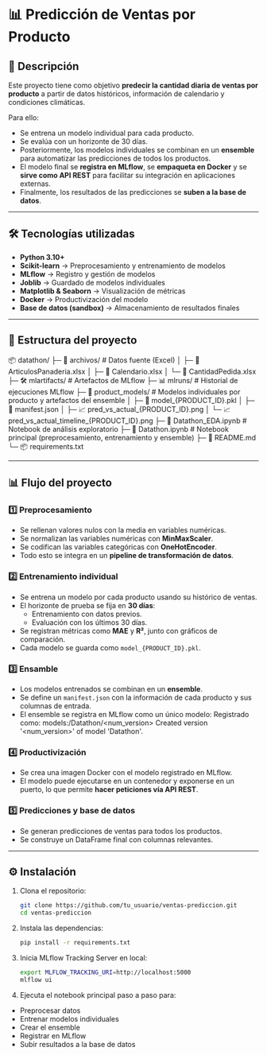 # 📊 Predicción de Ventas por Producto  

## 📌 Descripción  
Este proyecto tiene como objetivo **predecir la cantidad diaria de ventas por producto** a partir de datos históricos, información de calendario y condiciones climáticas.  

Para ello:  
- Se entrena un modelo individual para cada producto.  
- Se evalúa con un horizonte de 30 días.  
- Posteriormente, los modelos individuales se combinan en un **ensemble** para automatizar las predicciones de todos los productos.  
- El modelo final se **registra en MLflow**, se **empaqueta en Docker** y se **sirve como API REST** para facilitar su integración en aplicaciones externas.  
- Finalmente, los resultados de las predicciones se **suben a la base de datos**.  

---

## 🛠️ Tecnologías utilizadas  
- **Python 3.10+**
- **Scikit-learn** → Preprocesamiento y entrenamiento de modelos  
- **MLflow** → Registro y gestión de modelos  
- **Joblib** → Guardado de modelos individuales  
- **Matplotlib & Seaborn** → Visualización de métricas  
- **Docker** → Productivización del modelo  
- **Base de datos (sandbox)** → Almacenamiento de resultados finales  

---

## 📂 Estructura del proyecto
📦 datathon/
├─ 📁 archivos/ # Datos fuente (Excel)
│ ├─ 📄 ArticulosPanaderia.xlsx
│ ├─ 📄 Calendario.xlsx
│ └─ 📄 CantidadPedida.xlsx
├─ 🛠️ mlartifacts/ # Artefactos de MLflow
├─ 📊 mlruns/ # Historial de ejecuciones MLflow
├─ 🤖 product_models/ # Modelos individuales por producto y artefactos del ensemble
│ ├─ 📄 model_{PRODUCT_ID}.pkl
│ ├─ 📄 manifest.json
│ ├─ 📈 pred_vs_actual_{PRODUCT_ID}.png
│ └─ 📈 pred_vs_actual_timeline_{PRODUCT_ID}.png
├─ 📓 Datathon_EDA.ipynb # Notebook de análisis exploratorio
├─ 📓 Datathon.ipynb # Notebook principal (preprocesamiento, entrenamiento y ensemble)
├─ 📝 README.md
└─ 📦 requirements.txt

---
## 📊 Flujo del proyecto

### 1️⃣ Preprocesamiento
- Se rellenan valores nulos con la media en variables numéricas.  
- Se normalizan las variables numéricas con **MinMaxScaler**.  
- Se codifican las variables categóricas con **OneHotEncoder**.  
- Todo esto se integra en un **pipeline de transformación de datos**.

### 2️⃣ Entrenamiento individual
- Se entrena un modelo por cada producto usando su histórico de ventas.  
- El horizonte de prueba se fija en **30 días**:  
  - Entrenamiento con datos previos.  
  - Evaluación con los últimos 30 días.  
- Se registran métricas como **MAE** y **R²**, junto con gráficos de comparación.  
- Cada modelo se guarda como `model_{PRODUCT_ID}.pkl`.

### 3️⃣ Ensamble
- Los modelos entrenados se combinan en un **ensemble**.  
- Se define un `manifest.json` con la información de cada producto y sus columnas de entrada.  
- El ensemble se registra en MLflow como un único modelo:
    Registrado como: models:/Datathon/<num_version>
    Created version '<num_version>' of model 'Datathon'.

### 4️⃣ Productivización
- Se crea una imagen Docker con el modelo registrado en MLflow.  
- El modelo puede ejecutarse en un contenedor y exponerse en un puerto, lo que permite **hacer peticiones vía API REST**.

### 5️⃣ Predicciones y base de datos
- Se generan predicciones de ventas para todos los productos.  
- Se construye un DataFrame final con columnas relevantes. 

---
## ⚙️ Instalación  
1. Clona el repositorio:  
   ```bash
   git clone https://github.com/tu_usuario/ventas-prediccion.git
   cd ventas-prediccion
2. Instala las dependencias: 
    ```bash
    pip install -r requirements.txt
3. Inicia MLflow Tracking Server en local: 
    ```bash
    export MLFLOW_TRACKING_URI=http://localhost:5000
    mlflow ui
4. Ejecuta el notebook principal paso a paso para:
  - Preprocesar datos
  - Entrenar modelos individuales
  - Crear el ensemble
  - Registrar en MLflow
  - Subir resultados a la base de datos

